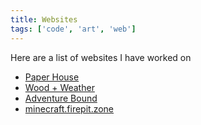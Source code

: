 ```yaml
---
title: Websites
tags: ['code', 'art', 'web']
---
```


Here are a list of websites I have worked on

- [Paper House](https://paperhousegames.com)
- [Wood + Weather](https://woodweather.com/)
- [Adventure Bound](https://adventureboundauto.au)
- [minecraft.firepit.zone](http://minecraft.firepit.zone/)
